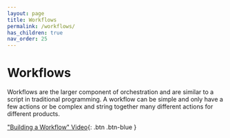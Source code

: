 ```yaml
---
layout: page
title: Workflows
permalink: /workflows/
has_children: true
nav_order: 25
---
```


# Workflows
Workflows are the larger component of orchestration and are similar to a script in traditional programming. A workflow can be simple and only have a few actions or be complex and string together many different actions for different products.

["Building a Workflow" Video](https://www.youtube.com/watch?v=gs-XWrCXQbE&list=PLPFIie48Myg2tu2gHbgm-moYg8LDaXsSo&index=2){: .btn .btn-blue }